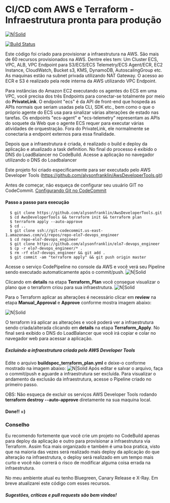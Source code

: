 # CI/CD com AWS e Terraform - Infraestrutura pronta para produção

[![N|Solid](https://miro.medium.com/max/1568/1*DqldXuoO53SQrT137Op4IQ.png)](https://www.linkedin.com/in/alysonfranklin/)

[![Build Status](https://travis-ci.org/joemccann/dillinger.svg?branch=master)](https://www.linkedin.com/in/alysonfranklin/)

Este código foi criado para provisionar a infraestrutura na AWS.
São mais de 60 recursos provisionados na AWS.
Dentre eles tem: Um Cluster ECS, VPC, ALB, VPC Endpoint para S3/ECS/ECS Telemetry/ECS Agent/ECR, EC2 Instance, CloudWatch, Bucket s3, KMS, DynamoDB, AutoscalingGroup etc.
As maquinas estão na subnet privada utilizando NAT Gateway. O acesso ao ECR e S3 é realizado pela rede interna da AWS utilizando VPC Endpoint.

Para instâncias do Amazon EC2 executando os agentes do ECS em uma VPC, você precisa dos três Endpoints para conectar-se totalmente por meio do **PrivateLink**. O endpoint "ecs" é da API de front-end que hospeda as APIs normais que seriam usadas pela CLI, SDK etc., bem como o que o próprio agente do ECS usa para sinalizar várias alterações de estado nas tarefas.
Os endpoints "ecs-agent" e "ecs-telemetry" representam as APIs do soquete da Web que o agente ECS requer para executar várias atividades de orquestração. Fora do PrivateLink, ele normalmente se conectaria a endpoint externos para essa finalidade.

Depois que a infraestrutura é criada, é realizado o build e deploy da aplicação e atualizado a task definition. No final do processo é exibido o DNS do LoadBalancer no CodeBuild. Acesse a aplicação no navegador utilizando o DNS do Loadbalancer

Este projeto foi criado especificamente para ser executado pelo AWS Developer Tools (https://github.com/alysonfranklin/AwsDeveloperTools.git)

Antes de começar, não esqueça de configurar seu usuário GIT no CodeCommit.
[Configurando Git no CodeCommit](https://docs.aws.amazon.com/pt_br/codecommit/latest/userguide/setting-up-ssh-unixes.html "Configurando Git no CodeCommit")
#### Passo a passo para execução
```
  $ git clone https://github.com/alysonfranklin/AwsDeveloperTools.git
  $ cd AwsDeveloperTools && terraform init && terraform plan
  $ terraform apply --auto-approve
  $ cd ..
  $ git clone ssh://git-codecommit.us-east-1.amazonaws.com/v1/repos/repo-elo7-devops_engineer
  $ cd repo-elo7-devops_engineer
  $ git clone https://github.com/alysonfranklin/elo7-devops_engineer
  $ cp -r elo7-devops_engineer/* .
  $ rm -rf elo7-devops_engineer && git add .
  $ git commit -am "terraform apply" && git push origin master
```
Acesse o serviço CodePipeline no console da AWS e você verá seu Pipeline sendo executado automaticamente após o commit/push.
![N|Solid](https://i.imgur.com/DhzDi5j.png)

Clicando em **details** na etapa **Terraform_Plan** você consegue visualizar o plano que o terraform criou para sua infraestrutura.
![N|Solid](https://i.imgur.com/w3CuNtK.png)

Para o Terraform aplicar as alterações é necessário clicar em **review** na etapa **Manual_Approval** e **Approve** conforme mostra imagem abaixo:

![N|Solid](https://i.imgur.com/c8n4D4K.png)

O terraform irá aplicar as alterações e você poderá ver a infraestrutura sendo criada/alterada clicando em **details** na etapa **Terraform_Apply**. 
No final será exibido o DNS do LoadBalancer que você irá copiar e colar no navegador web para acessar a aplicação.

##### Excluindo a infraestrutura criada pelo AWS Developer Tools

Edite o arquivo **buildspec_terraform_plan.yml** e deixe-o conforme mostrado na imagem abaixo:
![N|Solid](https://i.imgur.com/EU4PINs.png)
Após editar e salvar o arquivo, faça o commit/push e aguarde a infraestrutura ser excluída.
Para visualizar o andamento da exclusão da infraestrutura, acesse o Pipeline criado no primeiro passo.

OBS: Não esqueça de excluir os serviços AWS Developer Tools rodando **terraform destroy --auto-approve** diretamente na sua maquina local.
#### Done!! =)

### Conselho
Eu recomendo fortemente que você crie um projeto no CodeBuild apenas para deploy da aplicação e outro para provisionar a infraestrutura via Terraform. Assim fica mais organizado e também é uma boa pratica, visto que na maioria das vezes será realizado mais deploy da aplicação do que alteração na infraestrutura, o deploy será realizado em um tempo mais curto e você não correrá o risco de modificar alguma coisa errada na infraestrutura.

No meu ambiente atual eu tenho Bluegreen, Canary Release e X-Ray. Em breve atualizarei este código com esses recursos.

##### Sugestões, críticas e pull requests são bem vindos!
